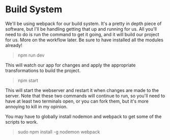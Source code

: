 # Build System

We'll be using webpack for our build system. It's a pretty in depth piece of software, but I'll be handling getting that up and running for us. All you'll need to do is run the command to get it going, and it will build our project for us. More on the workflow later. Be sure to have installed all the modules already!

> npm run dev

This will watch our app for changes and apply the appropriate transformations to build the project.

> npm start

This will start the webserver and restart it when changes are made to the server. Note that these two commands will continue to run, so you'll need to have at least two terminals open, or you can fork them, but it's more annoying to kill in my opinion.

You may have to globally install nodemon and webpack to get some of the scripts to work.

> sudo npm install -g nodemon webpack
